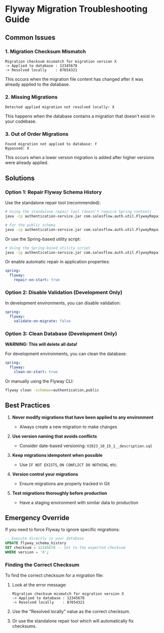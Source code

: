 # Flyway Migration Troubleshooting Guide

## Common Issues

### 1. Migration Checksum Mismatch

```
Migration checksum mismatch for migration version X
-> Applied to database : 12345678
-> Resolved locally    : 87654321
```

This occurs when the migration file content has changed after it was already applied to the database.

### 2. Missing Migrations

```
Detected applied migration not resolved locally: X
```

This happens when the database contains a migration that doesn't exist in your codebase.

### 3. Out of Order Migrations

```
Found migration not applied to database: Y
Bypassed: X
```

This occurs when a lower version migration is added after higher versions were already applied.

## Solutions

### Option 1: Repair Flyway Schema History

Use the standalone repair tool (recommended):

```bash
# Using the standalone repair tool (doesn't require Spring context)
java -cp authentication-service.jar com.salesflow.auth.util.FlywayRepairTool application-dev.yml authentication classpath:db/migration/authentication

# For the public schema
java -cp authentication-service.jar com.salesflow.auth.util.FlywayRepairTool application-dev.yml public classpath:db/migration/public
```

Or use the Spring-based utility script:

```bash
# Using the Spring-based utility script
java -cp authentication-service.jar com.salesflow.auth.util.FlywayRepairCommand repair
```

Or enable automatic repair in application properties:

```yaml
spring:
  flyway:
    repair-on-start: true
```

### Option 2: Disable Validation (Development Only)

In development environments, you can disable validation:

```yaml
spring:
  flyway:
    validate-on-migrate: false
```

### Option 3: Clean Database (Development Only)

**WARNING: This will delete all data!**

For development environments, you can clean the database:

```yaml
spring:
  flyway:
    clean-on-start: true
```

Or manually using the Flyway CLI:

```bash
flyway clean -schemas=authentication,public
```

## Best Practices

1. **Never modify migrations that have been applied to any environment**
   - Always create a new migration to make changes

2. **Use version naming that avoids conflicts**
   - Consider date-based versioning: `V2023_10_15_1__description.sql`

3. **Keep migrations idempotent when possible**
   - Use `IF NOT EXISTS`, `ON CONFLICT DO NOTHING`, etc.

4. **Version control your migrations**
   - Ensure migrations are properly tracked in Git

5. **Test migrations thoroughly before production**
   - Have a staging environment with similar data to production

## Emergency Override

If you need to force Flyway to ignore specific migrations:

```sql
-- Execute directly in your database
UPDATE flyway_schema_history 
SET checksum = 12345678 -- Set to the expected checksum
WHERE version = 'X';
```

### Finding the Correct Checksum

To find the correct checksum for a migration file:

1. Look at the error message:
   ```
   Migration checksum mismatch for migration version X
   -> Applied to database : 12345678
   -> Resolved locally    : 87654321
   ```

2. Use the "Resolved locally" value as the correct checksum.

3. Or use the standalone repair tool which will automatically fix checksums.